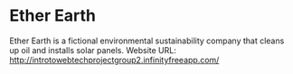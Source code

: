 # Ether Earth
Ether Earth is a fictional environmental sustainability company that cleans up oil and installs solar panels.
Website URL: http://introtowebtechprojectgroup2.infinityfreeapp.com/
